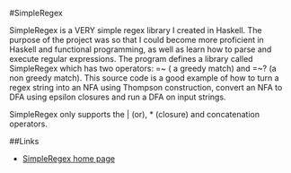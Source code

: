 #SimpleRegex

SimpleRegex is a VERY simple regex library  I created in Haskell.  The purpose of the project was so that I could become more proficient in Haskell and functional programming, as well as learn how to parse and execute regular expressions.  The program defines a library called SimpleRegex which has two operators: =~ ( a greedy match) and =~? (a non greedy match).  This source code is a good example of how to turn a regex string into an NFA using Thompson construction, convert an NFA to DFA using epsilon closures and run a DFA on input strings.

SimpleRegex only supports the | (or), * (closure) and concatenation operators.

##Links
* [SimpleRegex home page](http://matthewmanela.com/projects/simpleregex-in-haskell/)
